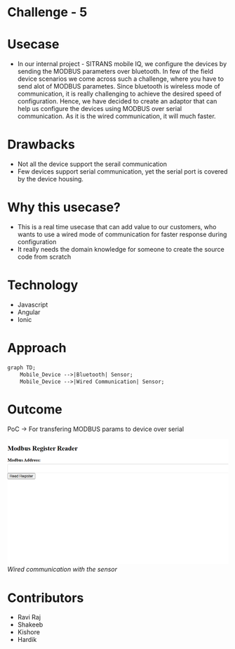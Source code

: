 # Challenge - 5

# Usecase

- In our internal project - SITRANS mobile IQ, we configure the devices by sending the MODBUS parameters over bluetooth. In few of the field device scenarios we come across such a challenge, where you have to send alot of MODBUS parametes. Since bluetooth is wireless mode of communication, it is really challenging to achieve the desired speed of configuration. Hence, we have decided to create an adaptor that can help us configure the devices using MODBUS over serial communication. As it is the wired communication, it will much faster.

# Drawbacks

- Not all the device support the serail communication
- Few devices support serial communication, yet the serial port is covered by the device housing.

# Why this usecase?

- This is a real time usecase that can add value to our customers, who wants to use a wired mode of communication for faster response during configuration
- It really needs the domain knowledge for someone to create the source code from scratch

# Technology

- Javascript
- Angular
- Ionic

# Approach

```mermaid
graph TD;
    Mobile_Device -->|Bluetooth| Sensor;
    Mobile_Device -->|Wired Communication| Sensor;
```

# Outcome

PoC -> For transfering MODBUS params to device over serial

![Wired Communication](images/frontend.png)
_Wired communication with the sensor_

# Contributors

- Ravi Raj
- Shakeeb
- Kishore
- Hardik
